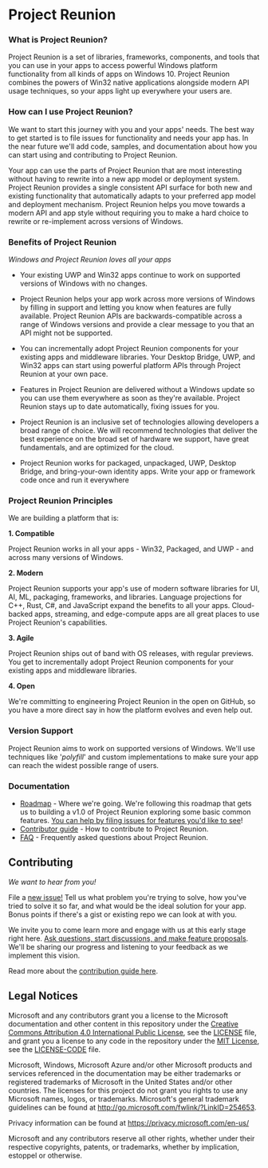 ﻿# Project Reunion

### What is Project Reunion?
Project Reunion is a set of libraries, frameworks, components, and tools that you can use in your apps
to access powerful Windows platform functionality from all kinds of apps on Windows 10. Project Reunion 
combines the powers of Win32 native applications alongside modern API usage techniques, so your apps 
light up everywhere your users are.

### How can I use Project Reunion?
We want to start this journey with you and your apps' needs. The best way to get started is to file 
issues for functionality and needs your app has. In the near future we'll add code, samples, and 
documentation about how you can start using and contributing to Project Reunion. 

Your app can use the parts of Project Reunion that are most interesting without having to rewrite into 
a new app model or deployment system. Project Reunion provides a single consistent API surface 
for both new and existing functionality that automatically adapts to your preferred app model and 
deployment mechanism. Project Reunion helps you move towards a modern API and app style without 
requiring you to make a hard choice to rewrite or re-implement across versions of Windows. 


###  Benefits of Project Reunion

 _Windows and Project Reunion loves all your apps_

- Your existing UWP and Win32 apps continue to work on supported versions of Windows with no changes.

- Project Reunion helps your app work across more versions of Windows by filling in support and 
letting you know when features are fully available. Project Reunion APIs are backwards-compatible 
across a range of Windows versions and provide a clear message to you that an API might not be supported.

- You can incrementally adopt Project Reunion components for your existing apps and middleware 
libraries. Your Desktop Bridge, UWP, and Win32 apps can start using powerful platform APIs through Project 
Reunion at your own pace.

- Features in Project Reunion are delivered without a Windows update so you can use them everywhere 
as soon as they're available. Project Reunion stays up to date automatically, fixing issues for you.

- Project Reunion is an inclusive set of technologies allowing developers a broad range of choice. 
We will recommend technologies that deliver the best experience on the broad set of hardware we support, 
have great fundamentals, and are optimized for the cloud.

- Project Reunion works for packaged, unpackaged, UWP, Desktop Bridge, and bring-your-own identity apps. Write your app or framework code once and run it everywhere



### Project Reunion Principles

We are building a platform that is:

**1.	Compatible**

Project Reunion works in all your apps - Win32, Packaged, and UWP - and across many versions of Windows.

**2.	Modern**

Project Reunion supports your app's use of modern software libraries for UI, AI, ML, packaging, frameworks, 
and libraries. Language projections for C++, Rust, C#, and JavaScript expand the benefits to all your 
apps.  Cloud-backed apps, streaming, and edge-compute apps are all great places to use Project Reunion's 
capabilities.

**3.	Agile**

Project Reunion ships out of band with OS releases, with regular previews. You get to incrementally 
adopt Project Reunion components for your existing apps and middleware libraries.

**4.	Open**

We're committing to engineering Project Reunion in the open on GitHub, so you have a more direct 
say in how the platform evolves and even help out.


### Version Support

Project Reunion aims to work on supported versions of Windows. We'll use techniques like '_polyfill_' 
and custom implementations to make sure your app can reach the widest possible range of users.

### Documentation

* [Roadmap](docs/roadmap.md) - Where we're going. We're following this roadmap that 
gets us to building a v1.0 of Project Reunion exploring some basic common features.
  [You can help by filing issues for features you'd like to see](https://github.com/microsoft/ProjectReunion/issues/new/choose)!
* [Contributor guide](docs/contributor-guide.md) - How to contribute to Project Reunion.
* [FAQ](docs/faq.md) - Frequently asked questions about Project Reunion.

## Contributing

_We want to hear from you!_

File a [new issue!](https://github.com/microsoft/ProjectReunion/issues/new/choose) Tell us what problem
you're trying to solve, how you've tried to solve it so far, and what would be the ideal solution for 
your app.  Bonus points if there's a gist or existing repo we can look at with you.

We invite you to come learn more and engage with us at this early stage right here. 
[Ask questions, start discussions, and make feature proposals](https://github.com/microsoft/ProjectReunion/issues/new/choose). 
We'll be sharing our progress and listening to your feedback as we implement this vision. 

Read more about the [contribution guide here](docs/contributor-guide).

## Legal Notices

Microsoft and any contributors grant you a license to the Microsoft documentation and other content
in this repository under the [Creative Commons Attribution 4.0 International Public License](https://creativecommons.org/licenses/by/4.0/legalcode),
see the [LICENSE](LICENSE) file, and grant you a license to any code in the repository under the [MIT License](https://opensource.org/licenses/MIT), see the
[LICENSE-CODE](LICENSE-CODE) file.

Microsoft, Windows, Microsoft Azure and/or other Microsoft products and services referenced in the documentation
may be either trademarks or registered trademarks of Microsoft in the United States and/or other countries.
The licenses for this project do not grant you rights to use any Microsoft names, logos, or trademarks.
Microsoft's general trademark guidelines can be found at http://go.microsoft.com/fwlink/?LinkID=254653.

Privacy information can be found at https://privacy.microsoft.com/en-us/

Microsoft and any contributors reserve all other rights, whether under their respective copyrights, patents,
or trademarks, whether by implication, estoppel or otherwise.
